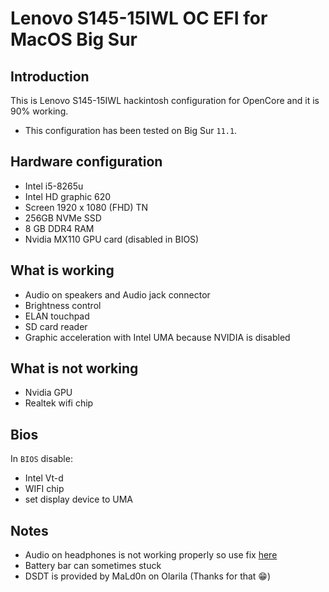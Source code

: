 # Lenovo S145-15IWL OC EFI for MacOS Big Sur

## Introduction

This is Lenovo S145-15IWL hackintosh configuration for OpenCore and it is 90% working.

 - This configuration has been tested on Big Sur `11.1`.

## Hardware configuration

 - Intel i5-8265u
 - Intel HD graphic 620
 - Screen 1920 x 1080 (FHD) TN
 - 256GB NVMe SSD
 - 8 GB DDR4 RAM
 - Nvidia MX110 GPU card (disabled in BIOS)
 
 ## What is working
 - Audio on speakers and Audio jack connector
 - Brightness control
 - ELAN touchpad
 - SD card reader
 - Graphic acceleration with Intel UMA because NVIDIA is disabled
 ## What is not working
 - Nvidia GPU
 - Realtek wifi chip

## Bios

In `BIOS` disable:

 - Intel Vt-d
 - WIFI chip
 - set display device to UMA

## Notes
- Audio on headphones is not working properly so use fix [here](https://www.elitemacx86.com/threads/fix-audio-distortion-when-using-headphones-on-laptops.185/)
- Battery bar can sometimes stuck
- DSDT is provided by MaLd0n on Olarila (Thanks for that 😁)

